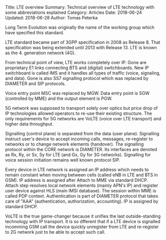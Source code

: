 Title: LTE overview
Summary: Technical overview of LTE technology with some abbreviations explained
Category: Articles
Date: 2018-06-24
Updated: 2018-06-28
Author: Tomas Peterka

Long Term Evolution was originally the name of the working group which have specified this standard.

LTE standard became part of 3GPP specification in 2008 as Release 8. That specification was being extended until 2013 with Release 13. LTE is known as the 4. generation network (4G).

From technical point of view, LTE works completely over IP. Gone are proprietary E1 links connecting BTS and (digital) switchboards. New IP switchboard is called IMS and it handles all types of traffic (voice, signaling, and data). Gone is also SS7 signalling protocol which was replaced by DIAMETER and SIP protocols.

Voice entry point MSC was replaced by MGW. Data entry point is SGW (controlled by MME) and the output element is PGW.

5G network was supposed to transport solely over optics but price drop of IP technologies allowed operators to re-use their existing structure. The only requirements for 5G networks are VoLTE (voice over LTE transport) and higher data throughput.

Signalling (control plane) is separated from the data (user plane). Signalling instruct user's device to accept incoming calls, messages, re-register to networks or to change network elements (handover). The signalling protocol within the CORE network is DIAMETER. Its interfaces are denoted as Rx, Ry, or Sx, Sy for LTE (and Gx, Gy for 3G networks). Signalling for voice session initiation remains well known protocol SIP.

Every device in LTE network is assigned an IP address which needs to remain constant when moving between cells (called eNB in LTE and BTS in GSM). IP address is assigned after Attach to MME via standard DHCP. Attach step resolves local network elements (mainly APN's IP) and register user device against HLS (main IMSI database). The session within MME is called PDP context. Authentication is part of DIAMETER protocol that takes care of "AAA" (authentication, authorization, accounting). IP is assigned by standard DHCP.

VoLTE is the true game-changer because it unifies the last outside-standing technology with IP transport. It is so dfferent that if a LTE device is signalled incomming GSM call the device quickly unregister from LTE and re-register to 2G network just to be able to accept such call.
